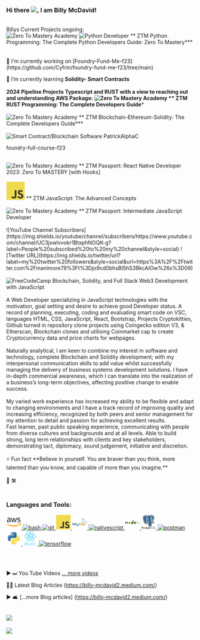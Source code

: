 ### Hi there <img src="https://raw.githubusercontent.com/MartinHeinz/MartinHeinz/master/wave.gif" width="30px">, I am Billy McDavid!
<br>
Billys Current Projects ongoing:
<br>
<img src="https://process.fs.teachablecdn.com/ADNupMnWyR7kCWRvm76Laz/resize=height:50/https://www.filepicker.io/api/file/62HZfRHyQieUquIdz539" alt="Zero To Mastery Academy" srcset="https://process.fs.teachablecdn.com/ADNupMnWyR7kCWRvm76Laz/resize=height:40/https://www.filepicker.io/api/file/62HZfRHyQieUquIdz539 2x" alt= "ZTM logo" width= "50" height="50" />
<img src="https://img.shields.io/badge/Python-14354C?style=for-the-badge&logo=python&logoColor=white" alt="Python Developer" srcset="https://process.fs.teachablecdn.com/ADNupMnWyR7kCWRvm76Laz/resize=height:40/https://www.filepicker.io/api/file/62HZfRHyQieUquIdz539 2x" alt= "ZTM logo" width= "40" height="25" /> ** ZTM Python Programming: The Complete Python Developers Guide: Zero To Mastery***
<br>
<br>
<br>
🔭 I'm currently working on [Foundry-Fund-Me-f23](https://github.com/Cyfrin/foundry-fund-me-f23/tree/main)

🌱 I’m currently learning **Solidity- Smart Contracts**
<br>
<br>
**2024 Pipeline Projects Typescript and RUST with a view to reaching out and understanding AWS Package:
<img src="https://process.fs.teachablecdn.com/ADNupMnWyR7kCWRvm76Laz/resize=height:50/https://www.filepicker.io/api/file/62HZfRHyQieUquIdz539" alt="Zero To Mastery Academy" srcset="https://process.fs.teachablecdn.com/ADNupMnWyR7kCWRvm76Laz/resize=height:40/https://www.filepicker.io/api/file/62HZfRHyQieUquIdz539 2x" alt= "ZTM logo" width= "50" height="50" /> ** ZTM RUST Programming: The Complete Developers Guide***
<br>
<br>
<img src="https://process.fs.teachablecdn.com/ADNupMnWyR7kCWRvm76Laz/resize=height:50/https://www.filepicker.io/api/file/62HZfRHyQieUquIdz539" alt="Zero To Mastery Academy" srcset="https://process.fs.teachablecdn.com/ADNupMnWyR7kCWRvm76Laz/resize=height:40/https://www.filepicker.io/api/file/62HZfRHyQieUquIdz539 2x" alt= "ZTM logo" width= "50" height="50" /> ** ZTM Blockchain-Ethereum-Solidity: The Complete Developers Guide***
<br>
<br>
<img style="height:auto;" alt="Smart Contract/Blockchain Software PatrickAlphaC" src="https://avatars.githubusercontent.com/u/54278053?v=4" width="50" height="50" border-radius=50% class="avatar avatar-user width-full border color-bg-default">
<p> foundry-full-course-f23</p>


<br>
<img src="https://process.fs.teachablecdn.com/ADNupMnWyR7kCWRvm76Laz/resize=height:50/https://www.filepicker.io/api/file/62HZfRHyQieUquIdz539" alt="Zero To Mastery Academy" srcset="https://process.fs.teachablecdn.com/ADNupMnWyR7kCWRvm76Laz/resize=height:40/https://www.filepicker.io/api/file/62HZfRHyQieUquIdz539 2x" alt= "ZTM logo" width= "50" height="50" /> ** ZTM Passport: React Native Developer 2023: Zero To MASTERY [with Hooks]
<br>
<br>
<img src="https://github.com/devicons/devicon/blob/master/icons/javascript/javascript-original.svg" width= "50" height="50"/> ** ZTM JavaScript: The Advanced Concepts
<br>
<br>
<img src="https://process.fs.teachablecdn.com/ADNupMnWyR7kCWRvm76Laz/resize=height:50/https://www.filepicker.io/api/file/62HZfRHyQieUquIdz539" alt="Zero To Mastery Academy" srcset="https://process.fs.teachablecdn.com/ADNupMnWyR7kCWRvm76Laz/resize=height:40/https://www.filepicker.io/api/file/62HZfRHyQieUquIdz539 2x" alt= "ZTM logo" width= "50" height="50" /> ** ZTM Passport: Intermediate JavaScript Developer
<br>
<br>
![YouTube Channel Subscribers](https://img.shields.io/youtube/channel/subscribers/https://www.youtube.com/channel/UC3jxwlvvokr1BtxphNOQK-g?label=People%20subscribed%20to%20my%20channel&style=social) ![Twitter URL](https://img.shields.io/twitter/url?label=my%20twitter%20followers&style=social&url=https%3A%2F%2Ftwitter.com%2Fmanimore79%3Ft%3Djo9cd0bhsBI5hS3BkcAIOw%26s%3D09)
<br>
<br>
<img src="https://yt3.ggpht.com/ytc/AGIKgqMl9TL4OpwS8Zc5jHrNnfO01f_Wbovye9mQzfp36Q=s48-c-k-c0x00ffffff-no-rj" alt= "FreeCodeCamp" width= "50" height="50" /> Blockchain, Solidity, and Full Stack Web3 Development with JavaScript
<br>
<br>
A Web Developer specializing in JavaScript technologies with the motivation, goal setting and desire to achieve good Developer status. A record of planning, executing, coding and evaluating smart code on VSC, languages HTML, CSS, JavaScript, React, Bootstrap, Projects Cryptokitties, Github turned in repository clone projects using Coingecko edition V3, & Etherscan, Blockchain clones and utilising Coinmarket cap to create Cryptocurrency data and price charts for webpages. 
<br>
<br>
Naturally analytical, I am keen to combine my interest in software and technology, complete Blockchain and Solidity  development; with my interpersonal communication skills to add value whilst successfully managing the delivery of business systems development solutions. I have in-depth commercial awareness, which I can translate into the realization of a business’s long-term objectives, affecting positive change to enable success.
<br>
<br>
My varied work experience has increased my ability to be flexible and adapt to changing environments and I have a track record of improving quality and increasing efficiency, recognized by both peers and senior management for my attention to detail and passion for achieving excellent results.
<br>
Fast learner, past public speaking experience, communicating with people from diverse cultures and backgrounds and at all levels. Able to build strong, long term relationships with clients and key stakeholders, demonstrating tact, diplomacy, sound judgement, initiative and discretion. 
<br>
<br>
⚡ Fun fact **Believe in yourself. You are braver than you think, more talented than you know, and capable of more than you imagine.**
<br>
<br>
🧰 🛠️
<br>
<br>


<h3 align="left">Languages and Tools:</h3>
<p align="left"> <a href="https://aws.amazon.com" target="_blank" rel="noreferrer"> <img src="https://raw.githubusercontent.com/devicons/devicon/master/icons/amazonwebservices/amazonwebservices-original-wordmark.svg" alt="aws" width="40" height="40"/> </a> <a href="https://www.gnu.org/software/bash/" target="_blank" rel="noreferrer"> <img src="https://www.vectorlogo.zone/logos/gnu_bash/gnu_bash-icon.svg" alt="bash" width="40" height="40"/> </a> <a href="https://git-scm.com/" target="_blank" rel="noreferrer"> <img src="https://www.vectorlogo.zone/logos/git-scm/git-scm-icon.svg" alt="git" width="40" height="40"/> </a> <a href="https://developer.mozilla.org/en-US/docs/Web/JavaScript" target="_blank" rel="noreferrer"> <img src="https://raw.githubusercontent.com/devicons/devicon/master/icons/javascript/javascript-original.svg" alt="javascript" width="40" height="40"/> </a> <a href="https://www.mysql.com/" target="_blank" rel="noreferrer"> <img src="https://raw.githubusercontent.com/devicons/devicon/master/icons/mysql/mysql-original-wordmark.svg" alt="mysql" width="40" height="40"/> </a> <a href="https://nativescript.org/" target="_blank" rel="noreferrer"> <img src="https://raw.githubusercontent.com/detain/svg-logos/780f25886640cef088af994181646db2f6b1a3f8/svg/nativescript.svg" alt="nativescript" width="40" height="40"/> </a> <a href="https://nodejs.org" target="_blank" rel="noreferrer"> <img src="https://raw.githubusercontent.com/devicons/devicon/master/icons/nodejs/nodejs-original-wordmark.svg" alt="nodejs" width="40" height="40"/> </a> <a href="https://www.postgresql.org" target="_blank" rel="noreferrer"> <img src="https://raw.githubusercontent.com/devicons/devicon/master/icons/postgresql/postgresql-original-wordmark.svg" alt="postgresql" width="40" height="40"/> </a> <a href="https://postman.com" target="_blank" rel="noreferrer"> <img src="https://www.vectorlogo.zone/logos/getpostman/getpostman-icon.svg" alt="postman" width="40" height="40"/> </a> <a href="https://www.python.org" target="_blank" rel="noreferrer"> <img src="https://raw.githubusercontent.com/devicons/devicon/master/icons/python/python-original.svg" alt="python" width="40" height="40"/> </a> <a href="https://reactjs.org/" target="_blank" rel="noreferrer"> <img src="https://raw.githubusercontent.com/devicons/devicon/master/icons/react/react-original-wordmark.svg" alt="react" width="40" height="40"/> </a> <a href="https://www.tensorflow.org" target="_blank" rel="noreferrer"> <img src="https://www.vectorlogo.zone/logos/tensorflow/tensorflow-icon.svg" alt="tensorflow" width="40" height="40"/> </a> </p>

<br>
<br>

▶ ⏭ You Tube Videos [... more videos](https://www.youtube.com/watch?v=gyMwXuJrbJQ&t=9898s)

<!-- YOUTUBE-VIDEOS-LIST:START -->

<!-- YOUTUBE-VIDEOS-LIST:END -->

👨‍💻 Latest Blog Articles (https://billy-mcdavid2.medium.com/)

<!-- BLOG-POST-LIST:START -->

<!-- BLOG-POST-LIST:END -->


▶ 🛋 [...more Blog articles] (https://billy-mcdavid2.medium.com/)


  <br>
<a href="https://github-readme-stats.vercel.app/api/top-langs/?username=satoshimasterbilly&layout=compact)](https://github.com/satoshimasterbilly/github-readme-stats">
  <img align="center" src="https://github-readme-stats.vercel.app/api/top-langs/?username=satoshimasterbilly&hide=css,shell,&show_icons=true&theme=radical,)](https://github.com/satoshimasterbilly/github-readme-stats" /></a><br>



<br>

<a href="https://github-readme-stats.vercel.app/api?username=satoshimasterbilly&show_icons=true&theme=radical">
  <img align="center" src="https://github-readme-stats.vercel.app/api?username=satoshimasterbilly&show_icons=true&theme=radical" /></a>
<br>
<!--
**satoshimasterbilly/satoshimasterbilly** is a ✨ _special_ ✨ repository because its `README.md` (this file) appears on your GitHub profile.

Here are some ideas to get you started:

- 🔭 I’m currently working on ...
- 🌱 I’m currently learning ...
- 👯 I’m looking to collaborate on ...
- 🤔 I’m looking for help with ...
- 💬 Ask me about ...
- 📫 How to reach me: ...
- 😄 Pronouns: ...
- ⚡ Fun fact: ...
-->
